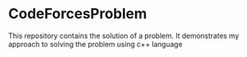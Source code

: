 # CodeForcesProblem
This repository contains the solution of a problem. It demonstrates my approach to solving the problem using c++ language
